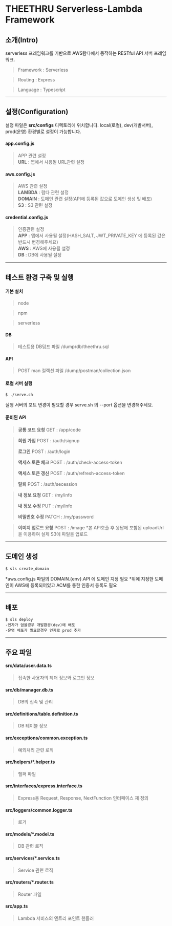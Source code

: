 THEETHRU Serverless-Lambda Framework
===

## 소개(Intro)
serverless 프레임워크를 기반으로 AWS람다에서 동작하는 RESTful API 서버 프레임워크.
> Framework : Serverless

> Routing : Express

> Language : Typescript

---

## 설정(Configuration)
설정 파일은 **src/configs** 디렉토리에 위치합니다.
local(로컬), dev(개발서버), prod(운영) 환경별로 설정이 가능합니다.

#### **app.config.js**
> APP 관련 설정   
    **URL** : 앱에서 사용될 URL관련 설정   


#### **aws.config.js**
> AWS 관련 설정   
    **LAMBDA** : 람다 관련 설정   
    **DOMAIN** : 도메인 관련 설정(API에 등록된 값으로 도메인 생성 및 배포)   
    **S3** : S3 관련 설정   


#### **credential.config.js**
> 인증관련 설정   
    **APP** : 앱에서 사용될 설정(HASH_SALT, JWT_PRIVATE_KEY 에 등록된 값은 반드시 변경해주세요)   
    **AWS** : AWS에 사용될 설정   
    **DB** : DB에 사용될 설정   

---

## 테스트 환경 구축 및 실행

#### 기본 설치
> node

> npm 

> serverless



#### DB
> 테스트용 DB덤프 파일
> /dump/db/theethru.sql

#### API
> POST man 컬렉션 파일
> /dump/postman/collection.json

#### 로컬 서버 실행
    $ ./serve.sh

실행 서버의 포트 변경이 필요할 경우 serve.sh 의 --port 옵션을 변경해주세요.

#### 준비된 API

> **공통 코드 요청**
> GET : /app/code 

> **회원 가입**
> POST : /auth/signup
> 
> **로그인**
> POST : /auth/login
> 
> **액세스 토큰 체크**
> POST : /auth/check-access-token
> 
> **액세스 토큰 갱신**
> POST : /auth/refresh-access-token
> 
> **탈퇴**
> POST : /auth/secession

> **내 정보 요청**
> GET : /my/info
> 
> **내 정보 수정**
> PUT : /my/info
> 
> **비밀번호 수정**
> PATCH : /my/password

> **이미지 업로드 요청**
> POST : /image
> *본 API호출 후 응답에 포함된 uploadUrl을 이용하여 실제 S3에 파일을 업로드

---

## 도메인 생성
    $ sls create_domain

*aws.config.js 파일의 DOMAIN.{env}.API 에 도메인 지정 필요
*위에 지정한 도메인이 AWS에 등록되어있고 ACM를 통한 인증서 등록도 필요

---

## 배포
    $ sls deploy
    -인자가 없을경우 개발환경(dev)에 배포
    -운영 배포가 필요할경우 인자로 prod 추가

--- 

## 주요 파일
#### **src/data/user.data.ts**   
> 접속한 사용자의 헤더 정보와 로그인 정보   

#### **src/db/manager.db.ts**   
> DB의 접속 및 관리   

#### **src/definitions/table.definition.ts**   
> DB 테이블 정보   

#### **src/exceptions/common.exception.ts**   
> 예외처리 관련 로직   

#### **src/helpers/*.helper.ts**   
> 헬퍼 파일   

#### **src/interfaces/express.interface.ts**   
> Express용 Request, Response, NextFunction 인터페이스 재 정의   

#### **src/loggers/common.logger.ts**   
> 로거   

#### **src/models/*.model.ts**   
> DB 관련 로직   

#### **src/services/*.service.ts**   
> Service 관련 로직   

#### **src/routers/*.router.ts**   
> Router 파일   

#### **src/app.ts**   
> Lambda 서비스의 엔트리 포인트 핸들러   
